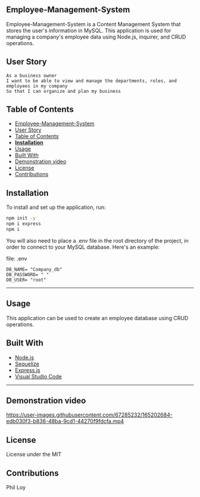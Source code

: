## Employee-Management-System

Employee-Management-System is a Content Management System that stores the user's information in MySQL. This application is used for managing a company's employee data using Node.js, inquirer, and CRUD operations.  
## User Story
```
As a business owner
I want to be able to view and manage the departments, roles, and employees in my company
So that I can organize and plan my business
```
  ## Table of Contents
- [Employee-Management-System](#employee-management-system)
- [User Story](#user-story)
- [Table of Contents](#table-of-contents)
- [**Installation**](#installation)
- [Usage](#usage)
- [Built With](#built-with)
- [Demonstration video](#demonstration-video)
- [License](#license)
- [Contributions](#contributions)


## **Installation**

To install and set up the application, run:

```sh
npm init -y
npm i express
npm i
```

You will also need to place a .env file in the root directory of the project, in order to connect to your MySQL database. Here's an example:

file: .env

```
DB_NAME= "Company_db"
DB_PASSWORD= " "
DB_USER= "root"
```

---
## Usage

This application can be used to create an employee database using CRUD operations.

## Built With

- [Node.js](https://nodejs.org/en/about/)
- [Sequelize](https://www.npmjs.com/package/sequelize)
- [Express.js](https://www.npmjs.com/package/express)
- [Visual Studio Code](https://code.visualstudio.com/)

---

## Demonstration video

https://user-images.githubusercontent.com/67285232/165202684-edb030f3-b836-48ba-9cd1-44270f9fdcfa.mp4


## License

License under the MIT
## Contributions

Phil Loy

